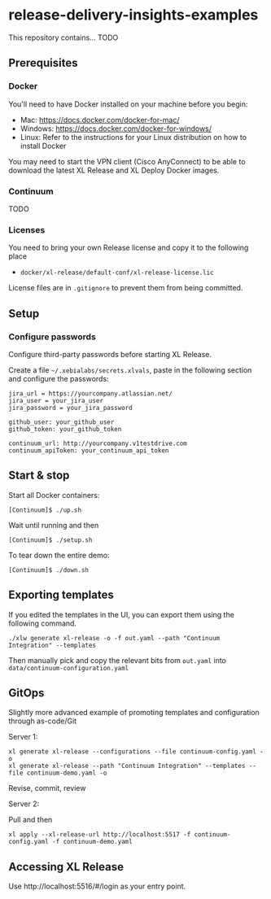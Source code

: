 # release-delivery-insights-examples

This repository contains... TODO

## Prerequisites

### Docker
You'll need to have Docker installed on your machine before you begin:

* Mac: https://docs.docker.com/docker-for-mac/
* Windows: https://docs.docker.com/docker-for-windows/
* Linux: Refer to the instructions for your Linux distribution on how to install Docker

You may need to start the VPN client (Cisco AnyConnect) to be able to download the latest XL Release and XL Deploy Docker images.

### Continuum

TODO

### Licenses

You need to bring your own Release license and copy it to the following place

* `docker/xl-release/default-conf/xl-release-license.lic`

License files are in `.gitignore` to prevent them from being committed.

## Setup
### Configure passwords

Configure third-party passwords before starting XL Release.

Create a file `~/.xebialabs/secrets.xlvals`, paste in the following section and configure the passwords:

    
    jira_url = https://yourcompany.atlassian.net/
    jira_user = your_jira_user
    jira_password = your_jira_password
    
    github_user: your_github_user
    github_token: your_github_token
    
    continuum_url: http://yourcompany.v1testdrive.com
    continuum_apiToken: your_continuum_api_token


## Start & stop

Start all Docker containers: 

    [Continuum]$ ./up.sh

Wait until running and then

    [Continuum]$ ./setup.sh
    
To tear down the entire demo:

    [Continuum]$ ./down.sh

## Exporting templates

If you edited the templates in the UI, you can export them using the following command.

    ./xlw generate xl-release -o -f out.yaml --path "Continuum Integration" --templates

Then manually pick and copy the relevant bits from `out.yaml` into `data/continuum-configuration.yaml`

## GitOps 

Slightly more advanced example of promoting templates and configuration through as-code/Git

Server 1:

    xl generate xl-release --configurations --file continuum-config.yaml -o
    xl generate xl-release --path "Continuum Integration" --templates --file continuum-demo.yaml -o
    
Revise, commit, review

Server 2:

Pull and then

    xl apply --xl-release-url http://localhost:5517 -f continuum-config.yaml -f continuum-demo.yaml 
    
    

## Accessing XL Release

Use http://localhost:5516/#/login as your entry point.

